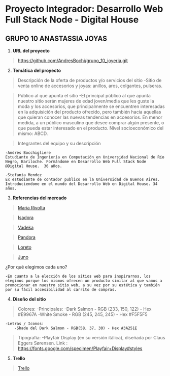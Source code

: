 
# **Proyecto Integrador: Desarrollo Web Full Stack Node - Digital House**
## GRUPO 10 ANASTASSIA JOYAS

1. **URL del proyecto**

>https://github.com/AndresBochi/grupo_10_joyeria.git

2. **Temática del proyecto**

>Descripción de la oferta de productos y/o servicios del sitio
    -Sitio de venta online de accesorios y joyas: anillos, aros, colgantes, pulseras.

>Público al que apunta el sitio
    -El principal público al que apunta nuestro sitio serán mujeres de edad joven/media que les guste la moda y los accesorios, que principalmente se encuentren interesadas en la adquisición del producto ofrecido, pero también hacia aquellas que quieran conocer las nuevas tendencias en accesorios. En menor medida, a un público masculino que desee comprar algún presente, o que pueda estar interesado en el producto. Nivel socioeconómico del mismo: ABCD.

>Integrantes del equipo y su descripción

    -Andrés Bocchigliere
    Estudiante de Ingeniería en Computación en Universidad Nacional de Río Negro, Bariloche. Formándome en Desarrollo Web Full Stack Node @Digital House.  36 años.

    -Stefania Mendez
    Ex estudiante de contador publico en la Universidad de Buenos Aires. Introduciendome en el mundo del Desarrollo Web en Digital House. 34 años.


3. **Referencias del mercado**

>[Maria Rivolta](https://www.mariarivolta.com/)

>[Isadora](https://ar.isadoraonline.com/)

>[Vadeka](https://www.vadeka.com.ar/)

>[Pandora](https://www.pandoraoficial.com.ar/)

>[Loreto](https://loretorings.com/)

>[Juno](https://ofelia.com.ar/b/juno-joyeria-artesanal)

¿Por qué elegimos cada uno?  
    
    -En cuanto a la elección de los sitios web para inspirarnos, los elegimos porque los mismos ofrecen un producto similar al que vamos a promocionar en nuestro sitio web, a su vez por su estética y también por su fácil accesibilidad al carrito de compras.


4. **Diseño del sitio**

>Colores: 
    -Principales:
        -Dark Salmon - RGB (233, 150, 122) - Hex #E9967A
        -White Smoke - RGB (245, 245, 245) - Hex #F5F5F5
        
    -Letras / Iconos:
        -Shade del Dark Salmon - RGB(58, 37, 30) - Hex #3A251E

>Tipografía:
    -Playfair Display (en su versión itálica), diseñada por Claus Eggers Sørensen. 
        Link : https://fonts.google.com/specimen/Playfair+Display#styles

5. **Trello**

>[Trello](https://trello.com/b/uq5hfwJp/proyecto-integrador-dh-anastassia-joyas)

